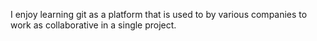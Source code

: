 I enjoy learning git as a platform that is used to by various companies to work as collaborative in a single project.
